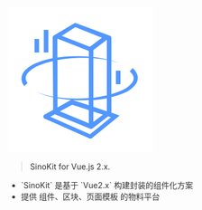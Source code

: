 <!--  封面  -->

![logo](_media/vue.svg)

<blockquote>
  <p style="color:#333;">SinoKit for Vue.js 2.x.</p>
</blockquote>

<ul style="color:#333">
  <li>`SinoKit` 是基于 `Vue2.x` 构建封装的组件化方案</li>
  <li>提供 组件、区块、页面模板 的物料平台</li>
</ul>

<p id="cover-nav">
  <a href="#/base-quickstart">
    <span class="arrow"></span>
  </a>
</p>

<!-- [GitHub](#) -->
<!-- [Get Started](base-quickstart.md) -->
